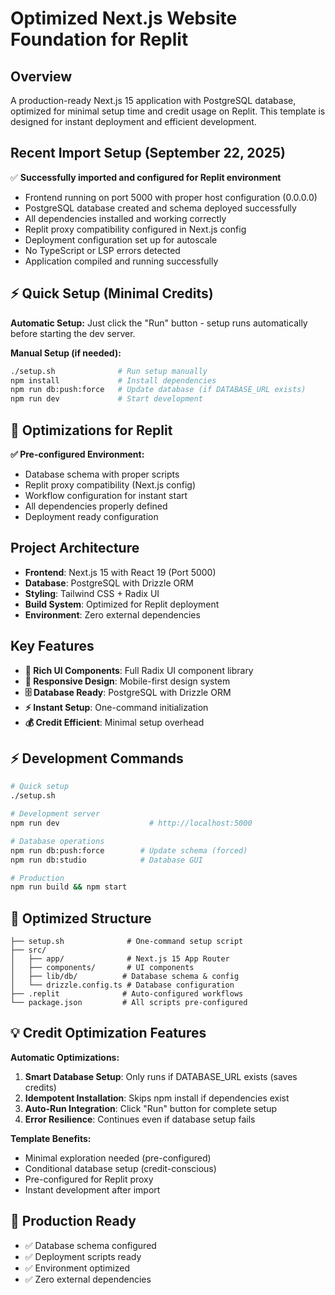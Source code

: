 # Optimized Next.js Website Foundation for Replit

## Overview
A production-ready Next.js 15 application with PostgreSQL database, optimized for minimal setup time and credit usage on Replit. This template is designed for instant deployment and efficient development.

## Recent Import Setup (September 22, 2025)
✅ **Successfully imported and configured for Replit environment**
- Frontend running on port 5000 with proper host configuration (0.0.0.0)
- PostgreSQL database created and schema deployed successfully  
- All dependencies installed and working correctly
- Replit proxy compatibility configured in Next.js config
- Deployment configuration set up for autoscale
- No TypeScript or LSP errors detected
- Application compiled and running successfully

## ⚡ Quick Setup (Minimal Credits)
**Automatic Setup:**
Just click the "Run" button - setup runs automatically before starting the dev server.

**Manual Setup (if needed):**
```bash
./setup.sh              # Run setup manually
npm install             # Install dependencies  
npm run db:push:force   # Update database (if DATABASE_URL exists)
npm run dev             # Start development
```

## 🎯 Optimizations for Replit
**✅ Pre-configured Environment:**
- Database schema with proper scripts
- Replit proxy compatibility (Next.js config)
- Workflow configuration for instant start
- All dependencies properly defined
- Deployment ready configuration

## Project Architecture
- **Frontend**: Next.js 15 with React 19 (Port 5000)
- **Database**: PostgreSQL with Drizzle ORM
- **Styling**: Tailwind CSS + Radix UI
- **Build System**: Optimized for Replit deployment
- **Environment**: Zero external dependencies

## Key Features
- **🎨 Rich UI Components**: Full Radix UI component library
- **📱 Responsive Design**: Mobile-first design system  
- **🗄️ Database Ready**: PostgreSQL with Drizzle ORM
- **⚡ Instant Setup**: One-command initialization
- **💰 Credit Efficient**: Minimal setup overhead

## ⚡ Development Commands
```bash
# Quick setup
./setup.sh

# Development server  
npm run dev                    # http://localhost:5000

# Database operations
npm run db:push:force        # Update schema (forced)
npm run db:studio            # Database GUI

# Production
npm run build && npm start
```

## 📁 Optimized Structure
```
├── setup.sh              # One-command setup script
├── src/
│   ├── app/              # Next.js 15 App Router
│   ├── components/       # UI components
│   ├── lib/db/          # Database schema & config
│   └── drizzle.config.ts # Database configuration
├── .replit              # Auto-configured workflows
└── package.json         # All scripts pre-configured
```

## 💡 Credit Optimization Features
**Automatic Optimizations:**
1. **Smart Database Setup**: Only runs if DATABASE_URL exists (saves credits)
2. **Idempotent Installation**: Skips npm install if dependencies exist
3. **Auto-Run Integration**: Click "Run" button for complete setup
4. **Error Resilience**: Continues even if database setup fails

**Template Benefits:**
- Minimal exploration needed (pre-configured)
- Conditional database setup (credit-conscious)
- Pre-configured for Replit proxy  
- Instant development after import

## 🚀 Production Ready
- ✅ Database schema configured
- ✅ Deployment scripts ready
- ✅ Environment optimized  
- ✅ Zero external dependencies